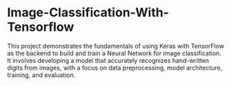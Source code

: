 # Image-Classification-With-Tensorflow
This project demonstrates the fundamentals of using Keras with TensorFlow as the backend to build and train a Neural Network for image classification. It involves developing a model that accurately recognizes hand-written digits from images, with a focus on data preprocessing, model architecture, training, and evaluation.
